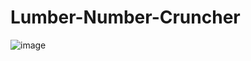 # Lumber-Number-Cruncher

![image](https://user-images.githubusercontent.com/76453820/104069936-96c21200-51ba-11eb-8e4f-0b74c23161f7.png)
